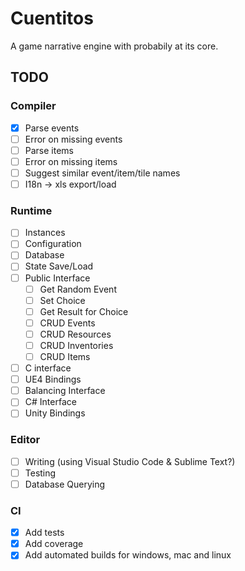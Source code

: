 # Cuentitos
A game narrative engine with probabily at its core.

## TODO
### Compiler
  - [x] Parse events
  - [ ] Error on missing events
  - [ ] Parse items
  - [ ] Error on missing items
  - [ ] Suggest similar event/item/tile names
  - [ ] I18n -> xls export/load

### Runtime
  - [ ] Instances
  - [ ] Configuration
  - [ ] Database
  - [ ] State Save/Load
  - [ ] Public Interface
    - [ ] Get Random Event
    - [ ] Set Choice
    - [ ] Get Result for Choice
    - [ ] CRUD Events
    - [ ] CRUD Resources
    - [ ] CRUD Inventories
    - [ ] CRUD Items
  - [ ] C interface
  - [ ] UE4 Bindings
  - [ ] Balancing Interface
  - [ ] C# Interface
  - [ ] Unity Bindings

### Editor
  - [ ] Writing (using Visual Studio Code & Sublime Text?)
  - [ ] Testing
  - [ ] Database Querying

### CI
  - [x] Add tests
  - [x] Add coverage
  - [x] Add automated builds for windows, mac and linux
